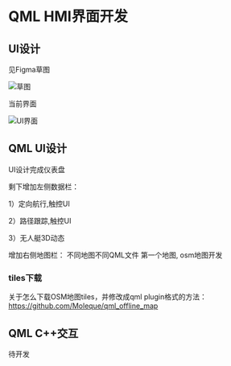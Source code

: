 # QML HMI界面开发

## UI设计

见Figma草图

![草图](ui/assets/figma_ui.png)

当前界面

![UI界面](ui/assets/ui.png)


## QML UI设计

UI设计完成仪表盘

剩下增加左侧数据栏：

1）定向航行,触控UI

2）路径跟踪,触控UI

3）无人艇3D动态

增加右侧地图栏：
不同地图不同QML文件
第一个地图, osm地图开发


### tiles下载
关于怎么下载OSM地图tiles，并修改成qml plugin格式的方法：
https://github.com/Moleque/qml_offline_map

## QML C++交互

待开发
